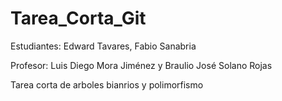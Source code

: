 # Tarea_Corta_Git
Estudiantes: Edward Tavares, Fabio Sanabria

Profesor: Luis Diego Mora Jiménez y Braulio José Solano Rojas

Tarea corta de arboles bianrios y polimorfismo
